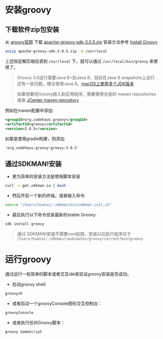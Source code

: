 # 安装groovy

## 下载软件zip包安装

从 [groovy官网](http://www.groovy-lang.org/) 下载 [apache-groovy-sdk-3.0.5.zip](https://dl.bintray.com/groovy/maven/apache-groovy-binary-3.0.5.zip) 安装方法参考 [Install Groovy](http://groovy-lang.org/install.html)

```bash
unzip apache-groovy-sdk-3.0.5.zip -d /usr/local
```

上述指定解压缩目录到 `/usr/local` 下，就可以通过 `/usr/local/bin/groovy` 来使用了。

> Groovy 3.0运行需要Java 6+到Java 8，目前在Java 9 snapshots上运行还有一些问题。建议使用Java 8。[macOS上使用多个JDK版本](https://cloud-atlas.readthedocs.io/zh_CN/latest/macos_ios/studio/multi_jdk_on_macos.html)

> 如果想要将Groovy嵌入到应用程序，需要使用合适的 maven repositories或者 [JCenter maven repository](https://oss.jfrog.org/oss-release-local/org/codehaus/groovy)

例如在maven配置中添加:

```xml
<groupId>org.codehaus.groovy</groupId> 
<artifactId>groovy</artifactId>  
<version>3.0.5</version>
```

如果是使用gradle构建，则添加

```
'org.codehaus.groovy:groovy:3.0.5'
```

## 通过SDKMAN!安装

* 更为简单的安装方法是使用脚本安装

```bash
curl -s get.sdkman.io | bash
```

* 然后开启一个新的终端，或者输入命令:

```bash
source "/Users/huatai/.sdkman/bin/sdkman-init.sh"
```

* 最后执行以下命令安装最新的stable Groovy:

```bash
sdk install groovy
```

> 通过 SDKMAN!安装不需要root权限，安装以后执行程序位于 `/Users/huatai/.sdkman/candidates/groovy/current/bin/groovy`

# 运行groovy

通过运行一些简单的脚本或者交互ide来验证groovy安装是否成功。

* 启动groovy shell:

```bash
groovysh
```

* 或者启动一个groovyConsole图形交互控制台：

```bash
groovyConsole
```

* 或者执行任何Groovy脚本：

```bash
groovy SomeScript
```